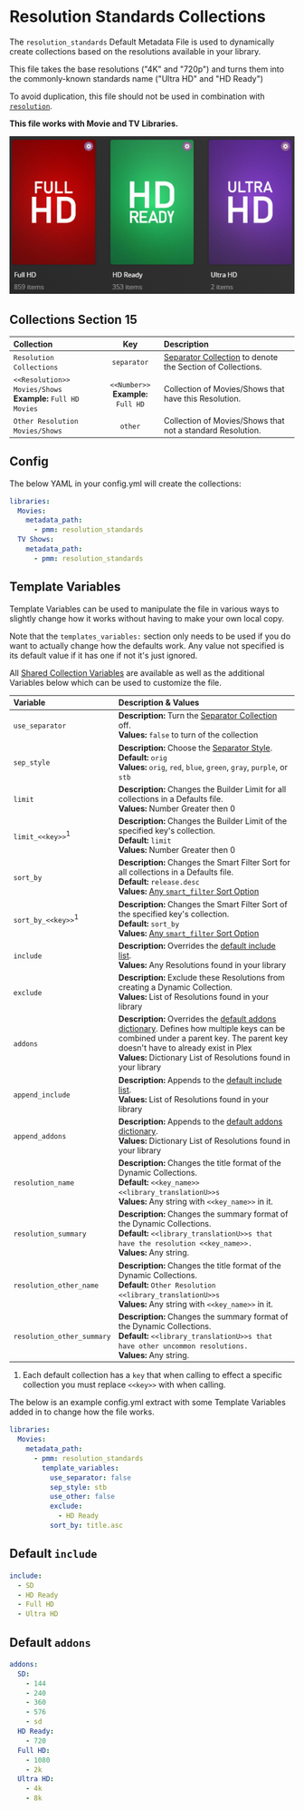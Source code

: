 # Resolution Standards Collections

The `resolution_standards` Default Metadata File is used to dynamically create collections based on the resolutions available in your library.

This file takes the base resolutions ("4K" and "720p") and turns them into the commonly-known standards name ("Ultra HD" and "HD Ready")

To avoid duplication, this file should not be used in combination with [`resolution`](resolution).

**This file works with Movie and TV Libraries.**

![](../images/resolution_standards.png)

## Collections Section 15

| Collection                                                     |                  Key                   | Description                                                                 |
|:---------------------------------------------------------------|:--------------------------------------:|:----------------------------------------------------------------------------|
| `Resolution Collections`                                       |              `separator`               | [Separator Collection](../separators) to denote the Section of Collections. |
| `<<Resolution>> Movies/Shows`<br>**Example:** `Full HD Movies` | `<<Number>>`<br>**Example:** `Full HD` | Collection of Movies/Shows that have this Resolution.                       |
| `Other Resolution Movies/Shows`                                |                `other`                 | Collection of Movies/Shows that not a standard Resolution.                  |

## Config

The below YAML in your config.yml will create the collections:

```yaml
libraries:
  Movies:
    metadata_path:
      - pmm: resolution_standards
  TV Shows:
    metadata_path:
      - pmm: resolution_standards
```

## Template Variables

Template Variables can be used to manipulate the file in various ways to slightly change how it works without having to make your own local copy.

Note that the `templates_variables:` section only needs to be used if you do want to actually change how the defaults work. Any value not specified is its default value if it has one if not it's just ignored.

All [Shared Collection Variables](../variables) are available as well as the additional Variables below which can be used to customize the file.

| Variable                   | Description & Values                                                                                                                                                                                                                                                |
|:---------------------------|:--------------------------------------------------------------------------------------------------------------------------------------------------------------------------------------------------------------------------------------------------------------------|
| `use_separator`            | **Description:** Turn the [Separator Collection](../separators) off.<br>**Values:** `false` to turn of the collection                                                                                                                                               |
| `sep_style`                | **Description:** Choose the [Separator Style](../separators.md#separator-styles).<br>**Default:** `orig`<br>**Values:** `orig`, `red`, `blue`, `green`, `gray`, `purple`, or `stb`                                                                                  |
| `limit`                    | **Description:** Changes the Builder Limit for all collections in a Defaults file.<br>**Values:** Number Greater then 0                                                                                                                                             |
| `limit_<<key>>`<sup>1</sup>            | **Description:** Changes the Builder Limit of the specified key's collection.<br>**Default:** `limit`<br>**Values:** Number Greater then 0                                                                                                                          |
| `sort_by`                  | **Description:** Changes the Smart Filter Sort for all collections in a Defaults file.<br>**Default:** `release.desc`<br>**Values:** [Any `smart_filter` Sort Option](../../metadata/builders/smart.md#sort-options)                                                |
| `sort_by_<<key>>`<sup>1</sup>          | **Description:** Changes the Smart Filter Sort of the specified key's collection.<br>**Default:** `sort_by`<br>**Values:** [Any `smart_filter` Sort Option](../../metadata/builders/smart.md#sort-options)                                                          |
| `include`                  | **Description:** Overrides the [default include list](#default-include).<br>**Values:** Any Resolutions found in your library                                                                                                                                       |
| `exclude`                  | **Description:** Exclude these Resolutions from creating a Dynamic Collection.<br>**Values:** List of Resolutions found in your library                                                                                                                             |
| `addons`                   | **Description:** Overrides the [default addons dictionary](#default-addons). Defines how multiple keys can be combined under a parent key. The parent key doesn't have to already exist in Plex<br>**Values:** Dictionary List of Resolutions found in your library |
| `append_include`           | **Description:** Appends to the [default include list](#default-include).<br>**Values:** List of Resolutions found in your library                                                                                                                                  |
| `append_addons`            | **Description:** Appends to the [default addons dictionary](#default-addons).<br>**Values:** Dictionary List of Resolutions found in your library                                                                                                                   |
| `resolution_name`          | **Description:** Changes the title format of the Dynamic Collections.<br>**Default:** `<<key_name>> <<library_translationU>>s`<br>**Values:** Any string with `<<key_name>>` in it.                                                                                 |
| `resolution_summary`       | **Description:** Changes the summary format of the Dynamic Collections.<br>**Default:** `<<library_translationU>>s that have the resolution <<key_name>>.`<br>**Values:** Any string.                                                                               |
| `resolution_other_name`    | **Description:** Changes the title format of the Dynamic Collections.<br>**Default:** `Other Resolution <<library_translationU>>s`<br>**Values:** Any string with `<<key_name>>` in it.                                                                             |
| `resolution_other_summary` | **Description:** Changes the summary format of the Dynamic Collections.<br>**Default:** `<<library_translationU>>s that have other uncommon resolutions.`<br>**Values:** Any string.                                                                                |

1. Each default collection has a `key` that when calling to effect a specific collection you must replace `<<key>>` with when calling.

The below is an example config.yml extract with some Template Variables added in to change how the file works.

```yaml
libraries:
  Movies:
    metadata_path:
      - pmm: resolution_standards
        template_variables:
          use_separator: false
          sep_style: stb
          use_other: false
          exclude:
            - HD Ready
          sort_by: title.asc
```

## Default `include`

```yaml
include:
  - SD
  - HD Ready
  - Full HD
  - Ultra HD
```

## Default `addons`

```yaml
addons:
  SD:
    - 144
    - 240
    - 360
    - 576
    - sd
  HD Ready:
    - 720
  Full HD:
    - 1080
    - 2k
  Ultra HD:
    - 4k
    - 8k
```